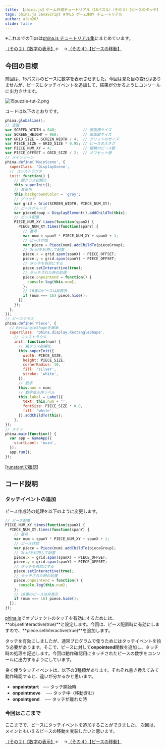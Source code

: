```yaml
---
title: 【phina.js】ゲーム作成チュートリアル（15パズル）（その３）【ピースのタッチ】
tags: phina.js JavaScript HTML5 ゲーム制作 チュートリアル
author: alkn203
slide: false
---
```

※これまでのTipsは[phina.js チュートリアル集](https://qiita.com/alkn203/items/2150f739d383b4fd5a92)にまとめています。

[（その２）【数字の表示】](https://qiita.com/alkn203/items/c293dcac4a7046233d5e)←　→[（その４）【ピースの移動】](https://qiita.com/alkn203/items/d6063a205848fd165a14)

## 今回の目標
前回は、15パズルのピースに数字を表示させました。今回は見た目の変化はありませんが、ピースにタッチイベントを追加して、結果が分かるようにコンソールに出力させます。

![15puzzle-tut-2.png](https://qiita-image-store.s3.amazonaws.com/0/67114/fce95c81-85e0-1873-b2d0-e8bd9a4a39e5.png)

コードは以下のとおりです。

```js
phina.globalize();
// 定数
var SCREEN_WIDTH = 640;            // 画面横サイズ
var SCREEN_HEIGHT = 960;           // 画面縦サイズ
var GRID_SIZE = SCREEN_WIDTH / 4;  // グリッドのサイズ
var PIECE_SIZE = GRID_SIZE * 0.95; // ピースの大きさ
var PIECE_NUM_XY = 4;              // 縦横のピース数
var PIECE_OFFSET = GRID_SIZE / 2;  // オフセット値
// メインシーン
phina.define('MainScene', {
  superClass: 'DisplayScene',
  // コンストラクタ
  init: function() {
    // 親クラス初期化
    this.superInit();
    // 背景色
    this.backgroundColor = 'gray';
    // グリッド
    var grid = Grid(SCREEN_WIDTH, PIECE_NUM_XY);
    // ピースグループ
    var pieceGroup = DisplayElement().addChildTo(this);
    // ピース配置
    PIECE_NUM_XY.times(function(spanX) {
      PIECE_NUM_XY.times(function(spanY) {
        // 番号
        var num = spanY * PIECE_NUM_XY + spanX + 1;
        // ピース作成
        var piece = Piece(num).addChildTo(pieceGroup);
        // Gridを利用して配置
        piece.x = grid.span(spanX) + PIECE_OFFSET;
        piece.y = grid.span(spanY) + PIECE_OFFSET;
        // タッチを有効にする
        piece.setInteractive(true);
        // タッチされた時の処理
        piece.onpointend = function() {
          console.log(this.num);
        };
        // 16番のピースは非表示
        if (num === 16) piece.hide();
      });
    });
  },
});
// ピースクラス
phina.define('Piece', {
  // RectangleShapeを継承
  superClass: 'phina.display.RectangleShape',
    // コンストラクタ
    init: function(num) {
      // 親クラス初期化
      this.superInit({
        width: PIECE_SIZE,
        height: PIECE_SIZE,
        cornerRadius: 10,
        fill: 'silver',
        stroke: 'white',
      });
      // 数字
      this.num = num;
      // 数字表示用ラベル
      this.label = Label({
        text: this.num + '',
        fontSize: PIECE_SIZE * 0.8,
        fill: 'white',
      }).addChildTo(this);
    },
});
// メイン
phina.main(function() {
  var app = GameApp({
    startLabel: 'main',
  });
  app.run();
});
```
<a href="http://runstant.com/alkn203/projects/dea18292" target="_blank">[runstantで確認]</a>

## コード説明
### タッチイベントの追加
ピース作成時の処理を以下のように変更します。

```js
// ピース配置
PIECE_NUM_XY.times(function(spanX) {
  PIECE_NUM_XY.times(function(spanY) {
    // 番号
    var num = spanY * PIECE_NUM_XY + spanX + 1;
    // ピース作成
    var piece = Piece(num).addChildTo(pieceGroup);
    // Gridを利用して配置
    piece.x = grid.span(spanX) + PIECE_OFFSET;
    piece.y = grid.span(spanY) + PIECE_OFFSET;
    // タッチを有効にする
    piece.setInteractive(true);
    // タッチされた時の処理
    piece.onpointend = function() {
      console.log(this.num);
    };
    // 16番のピースは非表示
    if (num === 16) piece.hide();
  });
});
```

[phina.js](http://phinajs.com/)でオブジェクトのタッチを有効にするためには、**obj.setInteractive(true)**と設定します。今回は、ピース配置時に有効にしますので、**piece.setInteractive(true)**を追加します。

タッチを有効にしましたが、通常プログラムで使うためにはタッチイベントを拾う必要があります。そこで、ピースに対して**onpointend**関数を追加し、タッチ時の処理を記述します。今回は動作確認用にタッチされたピースの数字をコンソールに出力するようにしています。

良く使うタッチイベントは、以下の3種類があります。それぞれ書き換えてみて動作確認すると、違いが分かるかと思います。

* **onpointstart**　--- タッチ開始時
* **onpointmove**　 --- タッチ中（移動含む）
* **onpointgend**　 --- タッチが離れた時

### 今回はここまで
ここまでで、ピースにタッチイベントを追加することができました。
次回は、メインともいえるピースの移動を実装したいと思います。

[（その２）【数字の表示】](https://qiita.com/alkn203/items/c293dcac4a7046233d5e)←　→[（その４）【ピースの移動】](https://qiita.com/alkn203/items/d6063a205848fd165a14)
